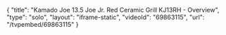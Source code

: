 {
    "title": "Kamado Joe 13.5 Joe Jr. Red Ceramic Grill KJ13RH - Overview",
    "type": "solo",
    "layout": "iframe-static",
    "videoId": "69863115",
    "url": "\/tvpembed\/69863115"
}